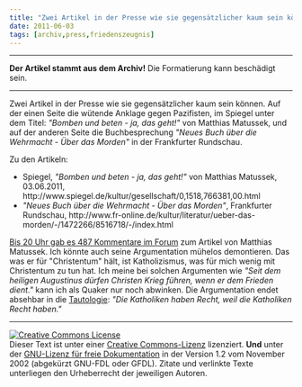 ```yaml
---
title: "Zwei Artikel in der Presse wie sie gegensätzlicher kaum sein können"
date: 2011-06-03
tags: [archiv,press,friedenszeugnis]
---
```

<hr><b>Der Artikel stammt aus dem Archiv!</b> Die Formatierung kann beschädigt sein.<hr>

<p>Zwei Artikel in der Presse wie sie gegensätzlicher kaum sein können. Auf der einen Seite die wütende Anklage gegen Pazifisten, im Spiegel unter dem Titel: <i>"Bomben und beten - ja, das geht!"</i> von Matthias Matussek, und auf der anderen Seite die Buchbesprechung   <i>"Neues Buch über die Wehrmacht
- Über das Morden"</i> in der Frankfurter Rundschau.</p>

<p>Zu den Artikeln:
<ul>
<li>Spiegel, <i>"Bomben und beten - ja, das geht!"</i> von Matthias Matussek, 03.06.2011, http://www.spiegel.de/kultur/gesellschaft/0,1518,766381,00.html</li>
<li><i>"Neues Buch über die Wehrmacht
- Über das Morden"</i>, Frankfurter Rundschau, http://www.fr-online.de/kultur/literatur/ueber-das-morden/-/1472266/8516718/-/index.html</li>
</ul></p>

<p><a href="http://forum.spiegel.de/showthread.php?t=37035">Bis 20 Uhr gab es 487 Kommentare im Forum</a> zum Artikel von Matthias Matussek. Ich könnte auch seine Argumentation mühelos demontieren. Das was er für "Christentum" hält, ist Katholizismus, was für mich wenig mit Christentum zu tun hat. Ich meine bei solchen Argumenten wie <i>"Seit dem heiligen Augustinus dürfen Christen Krieg führen, wenn er dem Frieden dient."</i> kann ich als Quaker nur noch abwinken. Die Argumentation endet absehbar in die <a href="http://de.wikipedia.org/wiki/Tautologie_%28Logik%29">Tautologie</a>: <i>"Die Katholiken haben Recht, weil die Katholiken Recht haben."</i></p>


<hr />
<p><a href="http://creativecommons.org/licenses/by-sa/3.0/de/" rel="license"><img src="http://i.creativecommons.org/l/by-sa/3.0/de/88x31.png" style="border-width: 0pt;" alt="Creative Commons License" /></a><br />
Dieser <span rel="dc:type" href="http://purl.org/dc/dcmitype/Text" xmlns:dc="http://purl.org/dc/elements/1.1/">Text</span> ist unter einer <a href="http://creativecommons.org/licenses/by-sa/3.0/de/" rel="license">Creative Commons-Lizenz</a> lizenziert. <b>Und</b> unter der <a href="http://de.wikipedia.org/wiki/GFDL">GNU-Lizenz f&uuml;r freie Dokumentation</a> in der Version 1.2 vom November 2002 (abgek&uuml;rzt GNU-FDL oder GFDL). Zitate und verlinkte Texte unterliegen den Urheberrecht der jeweiligen Autoren.</p>


